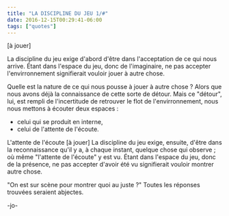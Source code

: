 ```yaml
---
title: "LA DISCIPLINE DU JEU 1/#"
date: 2016-12-15T00:29:41-06:00
tags: ["quotes"]
---
```



[à jouer]

La discipline du jeu exige d'abord d'être dans l'acceptation de ce qui nous arrive.
Étant dans l'espace du jeu, donc de l'imaginaire, ne pas accepter l'envirronnement signifierait vouloir jouer à autre chose.

Quelle est la nature de ce qui nous pousse à jouer à autre chose ? Alors que nous avons déjà la connaissance de cette sorte de détour.
Mais ce "détour", lui, est rempli de l'incertitude de retrouver le flot de l'envirronnement, nous nous mettons à écouter deux espaces :
- celui qui se produit en interne,
- celui de l'attente de l'écoute.

L'attente de l'écoute [à jouer]
La discipline du jeu exige, ensuite, d'être dans la reconnaissance qu'il y a, à chaque instant, quelque chose qui observe ; où même "l'attente de l'écoute" y est vu.
Étant dans l'espace du jeu, donc de la présence, ne pas accepter d'avoir été vu signifierait vouloir montrer autre chose.

"On est sur scène pour montrer quoi au juste ?"
Toutes les réponses trouvées seraient abjectes.



-jo-
